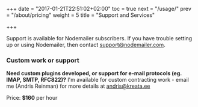 +++
date = "2017-01-21T22:51:02+02:00"
toc = true
next = "/usage/"
prev = "/about/pricing"
weight = 5
title = "Support and Services"

+++

Support is available for Nodemailer subscribers. If you have trouble setting up or using Nodemailer, then contact [support@nodemailer.com](mailto:support@nodemailer.com).

### Custom work or support

**Need custom plugins developed, or support for e-mail protocols (eg. IMAP, SMTP, RFC822)?** I'm available for custom contracting work - email me (Andris Reinman) for more details at [andris@kreata.ee](mailto:andris@kreata.ee) 

Price: **$160** per hour
